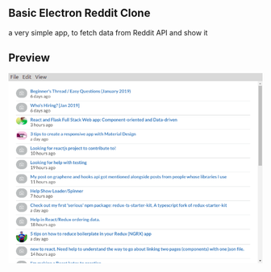 ## Basic Electron Reddit Clone

a very simple app, to fetch data from Reddit API and show it

## Preview

![app preview](screenshoots/app.png)

